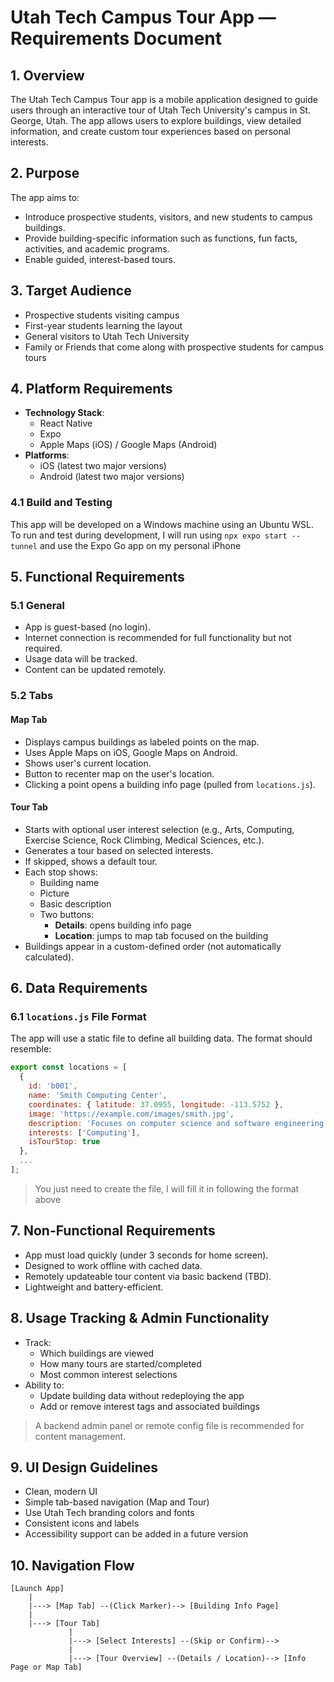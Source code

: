 
# Utah Tech Campus Tour App — Requirements Document

## 1. Overview

The Utah Tech Campus Tour app is a mobile application designed to guide users through an interactive tour of Utah Tech University's campus in St. George, Utah. The app allows users to explore buildings, view detailed information, and create custom tour experiences based on personal interests.

## 2. Purpose

The app aims to:
- Introduce prospective students, visitors, and new students to campus buildings.
- Provide building-specific information such as functions, fun facts, activities, and academic programs.
- Enable guided, interest-based tours.

## 3. Target Audience

- Prospective students visiting campus
- First-year students learning the layout
- General visitors to Utah Tech University 
- Family or Friends that come along with prospective students for campus tours

## 4. Platform Requirements

- **Technology Stack**:
  - React Native
  - Expo
  - Apple Maps (iOS) / Google Maps (Android)
- **Platforms**:
  - iOS (latest two major versions)
  - Android (latest two major versions)

### 4.1 Build and Testing

This app will be developed on a Windows machine using an Ubuntu WSL. To run and test during development, I will run using `npx expo start --tunnel` and use the Expo Go app on my personal iPhone  


## 5. Functional Requirements

### 5.1 General

- App is guest-based (no login).
- Internet connection is recommended for full functionality but not required.
- Usage data will be tracked.
- Content can be updated remotely.

### 5.2 Tabs

#### Map Tab

- Displays campus buildings as labeled points on the map.
- Uses Apple Maps on iOS, Google Maps on Android.
- Shows user's current location.
- Button to recenter map on the user's location.
- Clicking a point opens a building info page (pulled from `locations.js`).

#### Tour Tab

- Starts with optional user interest selection (e.g., Arts, Computing, Exercise Science, Rock Climbing, Medical Sciences, etc.).
- Generates a tour based on selected interests.
- If skipped, shows a default tour.
- Each stop shows:
  - Building name
  - Picture
  - Basic description
  - Two buttons:
    - **Details**: opens building info page
    - **Location**: jumps to map tab focused on the building
- Buildings appear in a custom-defined order (not automatically calculated).

## 6. Data Requirements

### 6.1 `locations.js` File Format

The app will use a static file to define all building data. The format should resemble:

```js
export const locations = [
  {
    id: 'b001',
    name: 'Smith Computing Center',
    coordinates: { latitude: 37.0955, longitude: -113.5752 },
    image: 'https://example.com/images/smith.jpg',
    description: 'Focuses on computer science and software engineering programs.',
    interests: ['Computing'],
    isTourStop: true
  },
  ...
];
```

> You just need to create the file, I will fill it in following the format above

## 7. Non-Functional Requirements

- App must load quickly (under 3 seconds for home screen).
- Designed to work offline with cached data.
- Remotely updateable tour content via basic backend (TBD).
- Lightweight and battery-efficient.

## 8. Usage Tracking & Admin Functionality

- Track:
  - Which buildings are viewed
  - How many tours are started/completed
  - Most common interest selections
- Ability to:
  - Update building data without redeploying the app
  - Add or remove interest tags and associated buildings

> A backend admin panel or remote config file is recommended for content management.

## 9. UI Design Guidelines

- Clean, modern UI
- Simple tab-based navigation (Map and Tour)
- Use Utah Tech branding colors and fonts
- Consistent icons and labels
- Accessibility support can be added in a future version

## 10. Navigation Flow

```
[Launch App]
    |
    |---> [Map Tab] --(Click Marker)--> [Building Info Page]
    |
    |---> [Tour Tab]
             |
             |---> [Select Interests] --(Skip or Confirm)-->
             |
             |---> [Tour Overview] --(Details / Location)--> [Info Page or Map Tab]
```
